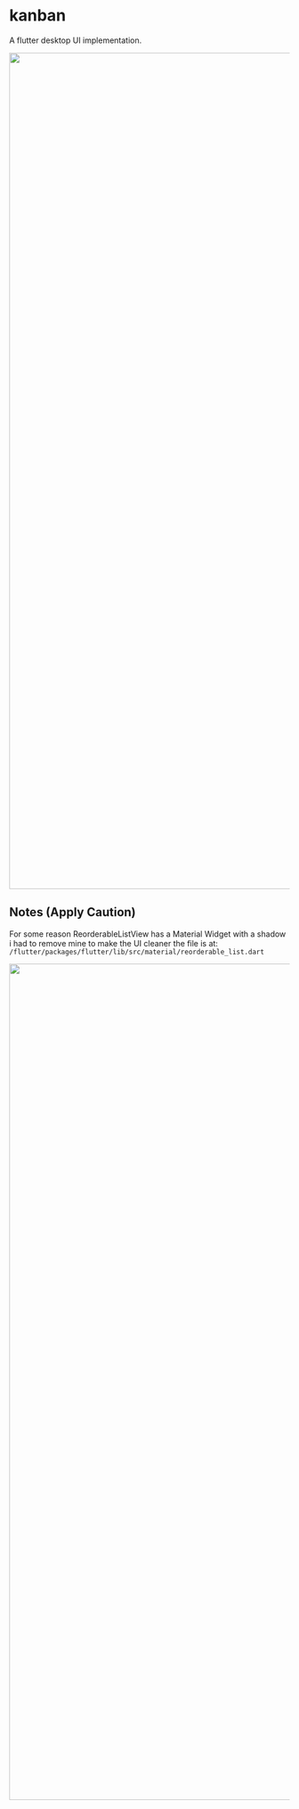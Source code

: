 # kanban

A flutter desktop UI implementation.

<p float="left">
  <img src="https://raw.githubusercontent.com/Zfinix/kanban/master/screenshot/splash.gif" width="1500" />
  
## Notes (Apply Caution)
For some reason ReorderableListView has a Material Widget with a shadow i had to remove mine to make the UI cleaner the file is at:
    ```
    /flutter/packages/flutter/lib/src/material/reorderable_list.dart
    ```
<p float="left">
  <img src="https://raw.githubusercontent.com/Zfinix/kanban/master/screenshot/info.png" width="1500" />
